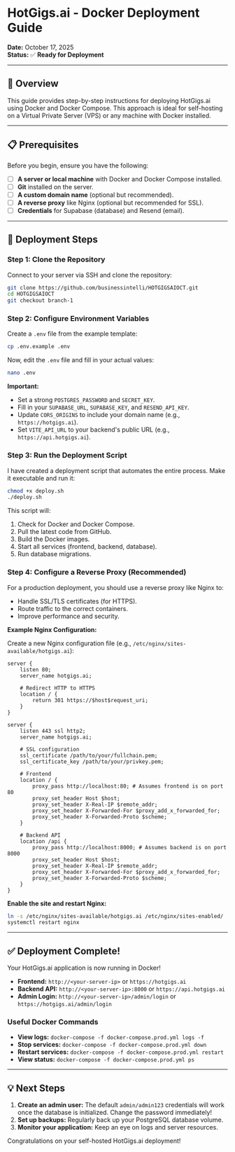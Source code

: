 # HotGigs.ai - Docker Deployment Guide

**Date:** October 17, 2025  
**Status:** ✅ **Ready for Deployment**

---

## 🎯 Overview

This guide provides step-by-step instructions for deploying HotGigs.ai using Docker and Docker Compose. This approach is ideal for self-hosting on a Virtual Private Server (VPS) or any machine with Docker installed.

---

## 📋 Prerequisites

Before you begin, ensure you have the following:

-   [ ] **A server or local machine** with Docker and Docker Compose installed.
-   [ ] **Git** installed on the server.
-   [ ] **A custom domain name** (optional but recommended).
-   [ ] **A reverse proxy** like Nginx (optional but recommended for SSL).
-   [ ] **Credentials** for Supabase (database) and Resend (email).

---

## 🚀 Deployment Steps

### Step 1: Clone the Repository

Connect to your server via SSH and clone the repository:

```bash
git clone https://github.com/businessintelli/HOTGIGSAIOCT.git
cd HOTGIGSAIOCT
git checkout branch-1
```

### Step 2: Configure Environment Variables

Create a `.env` file from the example template:

```bash
cp .env.example .env
```

Now, edit the `.env` file and fill in your actual values:

```bash
nano .env
```

**Important:**
-   Set a strong `POSTGRES_PASSWORD` and `SECRET_KEY`.
-   Fill in your `SUPABASE_URL`, `SUPABASE_KEY`, and `RESEND_API_KEY`.
-   Update `CORS_ORIGINS` to include your domain name (e.g., `https://hotgigs.ai`).
-   Set `VITE_API_URL` to your backend's public URL (e.g., `https://api.hotgigs.ai`).

### Step 3: Run the Deployment Script

I have created a deployment script that automates the entire process. Make it executable and run it:

```bash
chmod +x deploy.sh
./deploy.sh
```

This script will:
1.  Check for Docker and Docker Compose.
2.  Pull the latest code from GitHub.
3.  Build the Docker images.
4.  Start all services (frontend, backend, database).
5.  Run database migrations.

### Step 4: Configure a Reverse Proxy (Recommended)

For a production deployment, you should use a reverse proxy like Nginx to:
-   Handle SSL/TLS certificates (for HTTPS).
-   Route traffic to the correct containers.
-   Improve performance and security.

**Example Nginx Configuration:**

Create a new Nginx configuration file (e.g., `/etc/nginx/sites-available/hotgigs.ai`):

```nginx
server {
    listen 80;
    server_name hotgigs.ai;

    # Redirect HTTP to HTTPS
    location / {
        return 301 https://$host$request_uri;
    }
}

server {
    listen 443 ssl http2;
    server_name hotgigs.ai;

    # SSL configuration
    ssl_certificate /path/to/your/fullchain.pem;
    ssl_certificate_key /path/to/your/privkey.pem;

    # Frontend
    location / {
        proxy_pass http://localhost:80; # Assumes frontend is on port 80
        proxy_set_header Host $host;
        proxy_set_header X-Real-IP $remote_addr;
        proxy_set_header X-Forwarded-For $proxy_add_x_forwarded_for;
        proxy_set_header X-Forwarded-Proto $scheme;
    }

    # Backend API
    location /api {
        proxy_pass http://localhost:8000; # Assumes backend is on port 8000
        proxy_set_header Host $host;
        proxy_set_header X-Real-IP $remote_addr;
        proxy_set_header X-Forwarded-For $proxy_add_x_forwarded_for;
        proxy_set_header X-Forwarded-Proto $scheme;
    }
}
```

**Enable the site and restart Nginx:**

```bash
ln -s /etc/nginx/sites-available/hotgigs.ai /etc/nginx/sites-enabled/
systemctl restart nginx
```

---

## ✅ Deployment Complete!

Your HotGigs.ai application is now running in Docker!

-   **Frontend:** `http://<your-server-ip>` or `https://hotgigs.ai`
-   **Backend API:** `http://<your-server-ip>:8000` or `https://api.hotgigs.ai`
-   **Admin Login:** `http://<your-server-ip>/admin/login` or `https://hotgigs.ai/admin/login`

### Useful Docker Commands

-   **View logs:** `docker-compose -f docker-compose.prod.yml logs -f`
-   **Stop services:** `docker-compose -f docker-compose.prod.yml down`
-   **Restart services:** `docker-compose -f docker-compose.prod.yml restart`
-   **View status:** `docker-compose -f docker-compose.prod.yml ps`

---

## 💡 Next Steps

1.  **Create an admin user:** The default `admin/admin123` credentials will work once the database is initialized. Change the password immediately!
2.  **Set up backups:** Regularly back up your PostgreSQL database volume.
3.  **Monitor your application:** Keep an eye on logs and server resources.

Congratulations on your self-hosted HotGigs.ai deployment!

